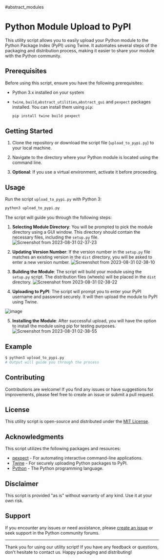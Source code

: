 #abstract_modules
# Python Module Upload to PyPI

This utility script allows you to easily upload your Python module to the Python Package Index (PyPI) using Twine. It automates several steps of the packaging and distribution process, making it easier to share your module with the Python community.

## Prerequisites

Before using this script, ensure you have the following prerequisites:

- Python 3.x installed on your system
- `twine`, `build`,`abstract_utilities`,`abstract_gui` and `pexpect` packages installed. You can install them using `pip`:

  ```bash
  pip install twine build pexpect
  ```

## Getting Started

1. Clone the repository or download the script file (`upload_to_pypi.py`) to your local machine.

2. Navigate to the directory where your Python module is located using the command line.

3. **Optional**: If you use a virtual environment, activate it before proceeding.

## Usage

Run the script `upload_to_pypi.py` with Python 3:

```bash
python3 upload_to_pypi.py
```

The script will guide you through the following steps:

1. **Selecting Module Directory**: You will be prompted to pick the module directory using a GUI window. This directory should contain the necessary files, including the `setup.py` file.
![Screenshot from 2023-08-31 02-37-23](https://github.com/AbstractEndeavors/abstract_essentials/assets/57512254/beaf5c3f-54d3-4565-a562-c209ee7db96a)


2. **Updating Version Number**: If the version number in the `setup.py` file matches an existing version in the `dist` directory, you will be asked to enter a new version number.
![Screenshot from 2023-08-31 02-38-10](https://github.com/AbstractEndeavors/abstract_essentials/assets/57512254/292e7977-c177-4c87-9448-ede4d041ba84)


3. **Building the Module**: The script will build your module using the `setup.py` script. The distribution files (wheels) will be placed in the `dist` directory.
![Screenshot from 2023-08-31 02-38-22](https://github.com/AbstractEndeavors/abstract_essentials/assets/57512254/33a5b335-cb62-4cac-8ea1-187150db682c)



4. **Uploading to PyPI**: The script will prompt you to enter your PyPI username and password securely. It will then upload the module to PyPI using Twine.

![image](https://github.com/AbstractEndeavors/abstract_essentials/assets/57512254/b98c1288-0a09-4451-9d73-f8828a20e55e)


5. **Installing the Module**: After successful upload, you will have the option to install the module using pip for testing purposes.
![Screenshot from 2023-08-31 02-38-55](https://github.com/AbstractEndeavors/abstract_essentials/assets/57512254/d48027cf-61ba-496e-9b02-8e50db60021c)



## Example

```bash
$ python3 upload_to_pypi.py
# Output will guide you through the process
```

## Contributing

Contributions are welcome! If you find any issues or have suggestions for improvements, please feel free to create an issue or submit a pull request.

## License

This utility script is open-source and distributed under the [MIT License](LICENSE).

## Acknowledgments

This script utilizes the following packages and resources:

- [pexpect](https://pexpect.readthedocs.io/) - For automating interactive command-line applications.
- [Twine](https://twine.readthedocs.io/) - For securely uploading Python packages to PyPI.
- [Python](https://www.python.org/) - The Python programming language.

## Disclaimer

This script is provided "as is" without warranty of any kind. Use it at your own risk.

## Support

If you encounter any issues or need assistance, please [create an issue](https://github.com/AbstractEndeavors/abstract_essentials/tree/main/abstract_modules) or seek support in the Python community forums.

---

Thank you for using our utility script! If you have any feedback or questions, don't hesitate to contact us. Happy packaging and distributing!
